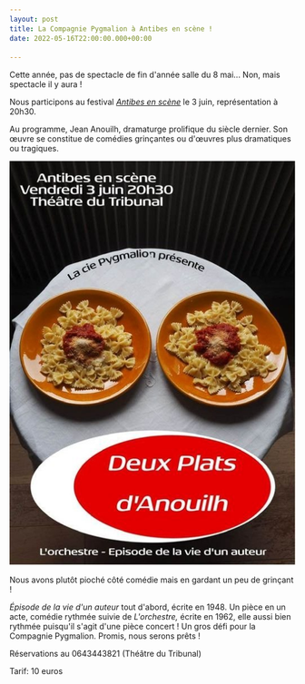 ```yaml
---
layout: post
title: La Compagnie Pygmalion à Antibes en scène !
date: 2022-05-16T22:00:00.000+00:00

---
```

Cette année, pas de spectacle de fin d'année salle du 8 mai... Non, mais spectacle il y aura !

Nous participons au festival [_Antibes en scène_](https://www.antibes-juanlespins.com/rss/categories-calendrier/evenement/2989-4e-edition-antibes-en-scene) le 3 juin, représentation à 20h30.

Au programme, Jean Anouilh, dramaturge prolifique du siècle dernier. Son œuvre se constitue de comédies grinçantes ou d'œuvres plus dramatiques ou tragiques.

![](/uploads/affiche_pygma_2022.jpg)

Nous avons plutôt pioché côté comédie mais en gardant un peu de grinçant !

_Épisode de la vie d'un auteur_ tout d'abord, écrite en 1948. Un pièce en un acte, comédie rythmée suivie de _L'orchestre,_ écrite en 1962, elle aussi bien rythmée puisqu'il s'agit d'une pièce concert ! Un gros défi pour la Compagnie Pygmalion. Promis, nous serons prêts !

Réservations au 0643443821 (Théâtre du Tribunal)

Tarif: 10 euros